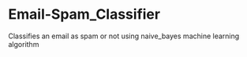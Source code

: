 # Email-Spam_Classifier
Classifies an email as spam or not using naive_bayes machine learning algorithm
